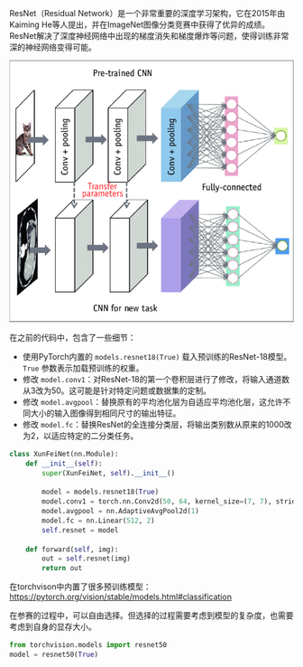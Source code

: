 ResNet（Residual Network）是一个非常重要的深度学习架构，它在2015年由Kaiming He等人提出，并在ImageNet图像分类竞赛中获得了优异的成绩。ResNet解决了深度神经网络中出现的梯度消失和梯度爆炸等问题，使得训练非常深的神经网络变得可能。

 ![img](./CV.assets/1692941860077-11.png)

在之前的代码中，包含了一些细节：

- 使用PyTorch内置的 `models.resnet18(True)` 载入预训练的ResNet-18模型。`True` 参数表示加载预训练的权重。
- 修改 `model.conv1`：对ResNet-18的第一个卷积层进行了修改，将输入通道数从3改为50。这可能是针对特定问题或数据集的定制。
- 修改 `model.avgpool`：替换原有的平均池化层为自适应平均池化层，这允许不同大小的输入图像得到相同尺寸的输出特征。
- 修改 `model.fc`：替换ResNet的全连接分类层，将输出类别数从原来的1000改为2，以适应特定的二分类任务。

```Python
class XunFeiNet(nn.Module):
    def __init__(self):
        super(XunFeiNet, self).__init__()
                
        model = models.resnet18(True)
        model.conv1 = torch.nn.Conv2d(50, 64, kernel_size=(7, 7), stride=(2, 2), padding=(3, 3), bias=False)
        model.avgpool = nn.AdaptiveAvgPool2d(1)
        model.fc = nn.Linear(512, 2)
        self.resnet = model
        
    def forward(self, img):        
        out = self.resnet(img)
        return out
```

在torchvison中内置了很多预训练模型：https://pytorch.org/vision/stable/models.html#classification

在参赛的过程中，可以自由选择。但选择的过程需要考虑到模型的复杂度，也需要考虑到自身的显存大小。

```Python
from torchvision.models import resnet50
model = resnet50(True)
```
